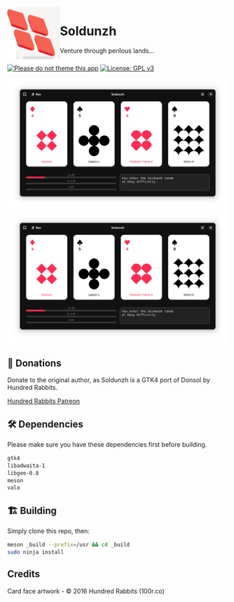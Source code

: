 <img align="left" style="vertical-align: middle" width="120" height="120" src="data/icon.png">

# Soldunzh

Venture through perilous lands…

###

[![Please do not theme this app](https://stopthemingmy.app/badge.svg)](https://stopthemingmy.app)
[![License: GPL v3](https://img.shields.io/badge/License-GPL%20v3-blue.svg)](http://www.gnu.org/licenses/gpl-3.0)

![Light screenshot](data/shot-dark.png#gh-light-mode-only)
![Dark screenshot](data/shot-dark.png#gh-dark-mode-only)

## 💝 Donations

Donate to the original author, as Soldunzh is a GTK4 port of Donsol by Hundred Rabbits.

[Hundred Rabbits Patreon](https://www.patreon.com/100)

## 🛠️ Dependencies

Please make sure you have these dependencies first before building.

```bash
gtk4
libadwaita-1
libgee-0.8
meson
vala
```

## 🏗️ Building

Simply clone this repo, then:

```bash
meson _build --prefix=/usr && cd _build
sudo ninja install
```

## Credits

Card face artwork - © 2016 Hundred Rabbits (100r.co)
